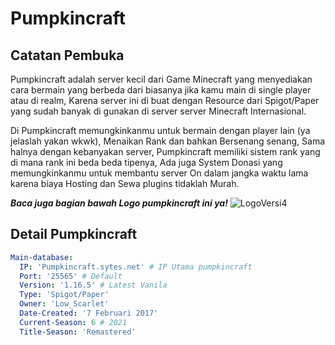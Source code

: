 # Pumpkincraft
## Catatan Pembuka
Pumpkincraft adalah server kecil dari Game Minecraft yang menyediakan cara bermain yang berbeda dari biasanya jika kamu main di single player atau di realm, Karena server ini di buat dengan Resource dari Spigot/Paper yang sudah banyak di gunakan di server server Minecraft Internasional.

Di Pumpkincraft memungkinkanmu untuk bermain dengan player lain (ya jelaslah yakan wkwk), Menaikan Rank dan bahkan Bersenang senang, Sama halnya dengan kebanyakan server, Pumpkincraft memiliki sistem rank yang di mana rank ini beda beda tipenya, Ada juga System Donasi yang memungkinkanmu untuk membantu server On dalam jangka waktu lama karena biaya Hosting dan Sewa plugins tidaklah Murah.

***Baca juga bagian bawah Logo pumpkincraft ini ya!***
![LogoVersi4](https://user-images.githubusercontent.com/64282946/110108695-134e2700-7ddf-11eb-9a71-27d7171c97de.png)

## Detail Pumpkincraft
```yaml
Main-database:
  IP: 'Pumpkincraft.sytes.net' # IP Utama pumpkincraft
  Port: '25565' # Default
  Version: '1.16.5' # Latest Vanila
  Type: 'Spigot/Paper'
  Owner: 'Low_Scarlet'
  Date-Created: '7 Februari 2017'
  Current-Season: 6 # 2021
  Title-Season: 'Remastered'
```
